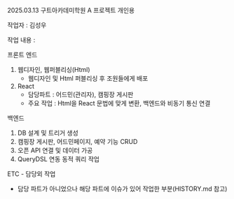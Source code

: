 2025.03.13
구트아카데미학원 A 프로젝트 개인용

작업자 : 김성우

작업 내용 : 

프론트 엔드
  1. 웹디자인, 웹퍼블리싱(Html)
      - 웹디자인 및 Html 퍼블리싱 후 조원들에게 배포
  2. React
      - 담당파트 : 어드민(관리자), 캠핑장 게시판
      - 주요 작업 : Html을 React 문법에 맞게 변환, 백엔드와 비동기 통신 연결
        
 백엔드
  1. DB 설계 및 트리거 생성
  2. 캠핑장 게시판, 어드민페이지, 예약 기능 CRUD
  3. 오픈 API 연결 및 데이터 가공
  4. QueryDSL 연동 동적 쿼리 작업

ETC - 담당외 작업
- 담당 파트가 아니었으나 해당 파트에 이슈가 있어 작업한 부분(HISTORY.md 참고)
